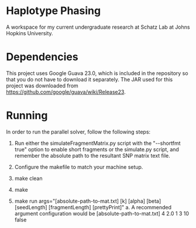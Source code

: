 # Haplotype Phasing
A workspace for my current undergraduate research at Schatz Lab at Johns Hopkins University.

# Dependencies
This project uses Google Guava 23.0, which is included in the repository so that you do not have to download it separately. The JAR used for this project was downloaded from <https://github.com/google/guava/wiki/Release23>.

# Running
In order to run the parallel solver, follow the following steps:

1. Run either the simulateFragmentMatrix.py script with the "--shortfmt true" option to enable short fragments or the simulate.py script, and remember the absolute path to the resultant SNP matrix text file.

2. Configure the makefile to match your machine setup.

3. make clean

4. make

5. make run args="[absolute-path-to-mat.txt] [k] [alpha] [beta] [seedLength] [fragmentLength] [prettyPrint]"
	a. A recommended argument configuration would be [absolute-path-to-mat.txt] 4 2.0 1 3 10 false
